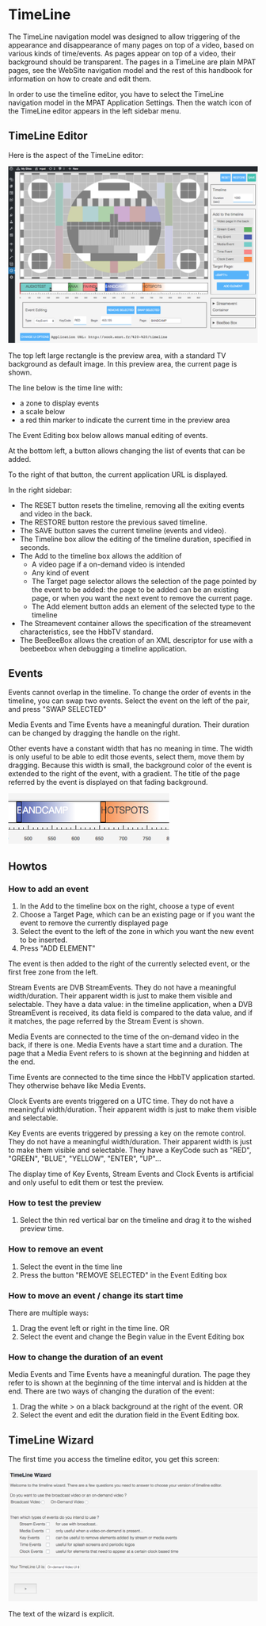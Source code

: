 # TimeLine

The TimeLine navigation model was designed to allow triggering of the appearance and 
disappearance of many pages on top of a video, based on various kinds of time/events.
As pages appear on top of a video, their background should be transparent.
The pages in a TimeLine are plain MPAT pages, see the WebSite navigation model and the
rest of this handbook for information on how to create and edit them.

In order to use the timeline editor, you have to select the TimeLine navigation model in the
MPAT Application Settings. Then the watch icon of the TimeLine editor appears in the left sidebar menu.

## TimeLine Editor

Here is the aspect of the TimeLine editor:

![TimeLine editor](/images/timelineeditor.png)

The top left large rectangle is the preview area, with a standard TV background as default image.
In this preview area, the current page is shown.

The line below is the time line with:

* a zone to display events
* a scale below
* a red thin marker to indicate the current time in the preview area

The Event Editing box below allows manual editing of events.

At the bottom left, a button allows changing the list of events that can be added.

To the right of that button, the current application URL is displayed.

In the right sidebar:

* The RESET button resets the timeline, removing all the exiting events and video in the back.
* The RESTORE button restore the previous saved timeline.
* The SAVE button saves the current timeline (events and video).
* The Timeline box allow the editing of the timeline duration, specified in seconds.
* The Add to the timeline box allows the addition of 
  * A video page if a on-demand video is intended
  * Any kind of event
  * The Target page selector allows the selection of the 
page pointed by the event to be added: the page to be added can be an existing page, or <empty>
when you want the next event to remove the current page.
  * The Add element button adds an element of the selected type to the timeline
* The Streamevent container allows the specification of the streamevent characteristics,
see the HbbTV standard.
* The BeeBeeBox allows the creation of an XML descriptor for use with a beebeebox when
debugging a timeline application.

## Events

Events cannot overlap in the timeline. To change the order of events in the timeline, 
you can swap two events. Select the event on the left of the pair, and press "SWAP SELECTED"

Media Events and Time Events have a meaningful duration. Their duration can be changed by dragging
the handle on the right.

Other events have a constant width that has no meaning in time. The width is only useful
to be able to edit those events, select them, move them by dragging. Because this width
is small, the background color of the event is extended to the right of the event, with a gradient.
The title of the page referred by the event is displayed on that fading background.

![Events](/images/events.png)


## Howtos

### How to add an event

1. In the Add to the timeline box on the right, choose a type of event
1. Choose a Target Page, which can be an existing page or <empty> if you want the event
to remove the currently displayed page
1. Select the event to the left of the zone in which you want the new event to be inserted.
1. Press "ADD ELEMENT"

The event is then added to the right of the currently selected event, or the first free zone from the left.

Stream Events are DVB StreamEvents. They do not have a meaningful width/duration. 
Their apparent width is just to make them visible and selectable.
They have a data value: in the timeline application, when a DVB StreamEvent is received,
its data field is compared to the data value, and if it matches, the page referred
by the Stream Event is shown.

Media Events are connected to the time of the on-demand video in the back, if there
is one. Media Events have a start time and a duration. The page that a Media Event
refers to is shown at the beginning and hidden at the end.

Time Events are connected to the time since the HbbTV application started. They otherwise 
behave like Media Events.

Clock Events are events triggered on a UTC time. They do not have a meaningful width/duration. 
Their apparent width is just to make them visible and selectable.

Key Events are events triggered by pressing a key on the remote control.
They do not have a meaningful width/duration. 
Their apparent width is just to make them visible and selectable.
They have a KeyCode such as "RED", "GREEN", "BLUE", "YELLOW", "ENTER", "UP"...

The display time of Key Events, Stream Events and Clock Events is artificial and only
useful to edit them or test the preview.

### How to test the preview

1. Select the thin red vertical bar on the timeline and drag it to the wished preview time.

### How to remove an event

1. Select the event in the time line
1. Press the button "REMOVE SELECTED" in the Event Editing box

### How to move an event / change its start time

There are multiple ways:

1. Drag the event left or right in the time line. OR
2. Select the event and change the Begin value in the Event Editing box

### How to change the duration of an event

Media Events and Time Events have a meaningful duration. The page they refer to is 
shown at the beginning of the time interval and is hidden at the end. There are two
ways of changing the duration of the event:

1. Drag the white > on a black background at the right of the event. OR
1. Select the event and edit the duration field in the Event Editing box.

## TimeLine Wizard

The first time you access the timeline editor, you get this screen:

![TimeLine wizard](/images/timelinewizard.png)

The text of the wizard is explicit.

